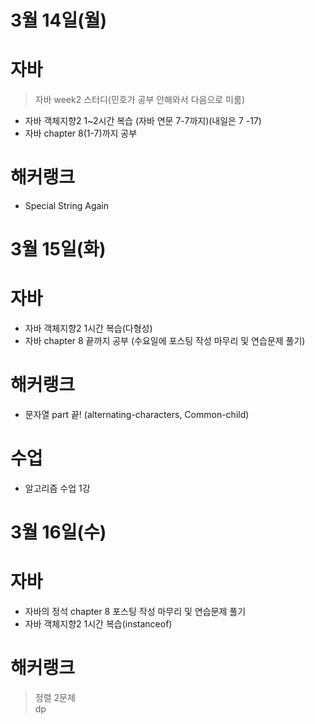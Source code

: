 # 3월 14일(월)
# 자바
> 자바 week2 스터디(민호가 공부 안해와서 다음으로 미룸)  
- 자바 객체지향2 1~2시간 복습  (자바 연문 7-7까지)(내일은 7 -17)
- 자바 chapter 8(1-7)까지 공부

# 해커랭크

- Special String Again

# 3월 15일(화)
# 자바
- 자바 객체지향2 1시간 복습(다형성)
- 자바 chapter 8 끝까지 공부 (수요일에 포스팅 작성 마무리 및 연습문제 풀기)

# 해커랭크
- 문자열 part 끝! (alternating-characters, Common-child)
# 수업
- 알고리즘 수업 1강

# 3월 16일(수)
# 자바 
- 자바의 정석 chapter 8 포스팅 작성 마무리 및 연습문제 풀기  
- 자바 객체지향2 1시간 복습(instanceof)

# 해커랭크
> 정렬 2문제  
> dp
